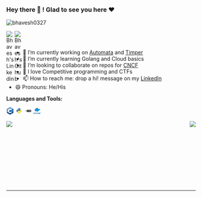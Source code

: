 <!--
**Bhavesh0327/Bhavesh0327** is a ✨ _special_ ✨ repository because its `README.md` (this file) appears on your GitHub profile.

Here are some ideas to get you started:

- 🔭 I’m currently working on ...
- 🌱 I’m currently learning ...
- 👯 I’m looking to collaborate on ...
- 🤔 I’m looking for help with ...
- 💬 Ask me about ...
- 📫 How to reach me: ...
- 😄 Pronouns: ...
- ⚡ Fun fact: ...
-->

### Hey there :wave: ! Glad to see you here :heart:
<p align="left"> <img src="https://komarev.com/ghpvc/?username=bhavesh0327&label=Views&color=blue&style=plastic" alt="bhavesh0327" /> </p>


<a href="https://www.linkedin.com/in/bhavesh-mandhan-833612b1/">
  <img align="left" alt="Bhavesh's Linkedin" width="22px" src="https://cdn.jsdelivr.net/npm/simple-icons@v3/icons/linkedin.svg" />
</a>
<a href="https://github.com/Bhavesh0327">
  <img align="left" alt="Bhavesh's Github" width="22px" src="https://cdn.jsdelivr.net/npm/simple-icons@v3/icons/github.svg" />
</a>

<br/>
<br/>


- 🔭 I’m currently working on [Automata](https://github.com/Bhavesh0327/Automata) and [Timper](https://github.com/Bhavesh0327/timper)
- 🌱 I’m currently learning Golang and Cloud basics
- 👯 I’m looking to collaborate on repos for [CNCF](https://www.cncf.io/)
- 🌱 I love Competitive programming and CTFs
- 📫 How to reach me: drop a hi! message on my [LinkedIn](https://www.linkedin.com/in/bhavesh-mandhan-833612b1/)
- 😄 Pronouns: He/His

**Languages and Tools:**  

<code><img height="20" src="https://raw.githubusercontent.com/github/explore/80688e429a7d4ef2fca1e82350fe8e3517d3494d/topics/cpp/cpp.png"></code>
<code><img height="20" src="https://raw.githubusercontent.com/github/explore/80688e429a7d4ef2fca1e82350fe8e3517d3494d/topics/python/python.png"></code>
<code><img height="20" src="https://raw.githubusercontent.com/github/explore/80688e429a7d4ef2fca1e82350fe8e3517d3494d/topics/go/go.png"></code>
<code><img height="20" src="https://raw.githubusercontent.com/github/explore/80688e429a7d4ef2fca1e82350fe8e3517d3494d/topics/docker/docker.png"></code>


<img align="left" height=180em src="https://github-readme-stats.vercel.app/api/top-langs/?username=Bhavesh0327&theme=vue&hide=css,tcl,html"></img>
<img align="right" height=180em src="https://github-readme-stats.vercel.app/api?username=Bhavesh0327&count_private=true&show_icons=true&theme=vue&include_all_commits=true"></img>
<br/><br/><br/><br/><br/><br/><br/><br/><br/><br/>
<hr>
